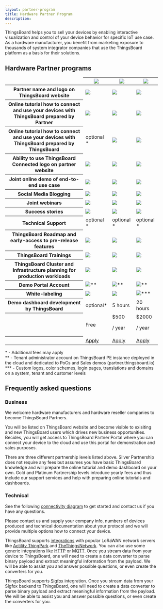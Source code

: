 ```yaml
---
layout: partner-program
title: Hardware Partner Program
description:
---
```


<div id="background">
<div class="main"></div>
</div>

<div id="partner-intro"> 
    <p>
        ThingsBoard helps you to sell your devices by enabling interactive visualization and control of your device behavior for specific IoT use case. As a hardware manufacturer, you benefit from marketing exposure to thousands of system integrator companies that use the ThingsBoard platform as a basis for their solutions.
    </p>
</div>


<section id="partners-matrix">
	<main>
    <div id="backg-partners-matrix">
    <div class="silver"><div class="coln"><div class="head"></div></div></div>
    <div class="gold"><div class="coln"><div class="head"></div></div></div>
    <div class="platinum"><div class="coln"><div class="head"></div></div></div>
    </div>
	<h2>Hardware Partner programs</h2>
	<table>
            <thead>
                <tr>
                    <td></td>
                    <th><img src="https://img.thingsboard.io/partners/silver-partner.svg"></th>
                    <th><img src="https://img.thingsboard.io/partners/gold-partner.svg"></th>
                    <th><img src="https://img.thingsboard.io/partners/platinum-partner.svg"></th>
                </tr>
            </thead>
            <tbody>
                <tr>
                    <th>Partner name and logo on ThingsBoard website</th>
                    <td><img src="https://img.thingsboard.io/pe/checked.svg"></td>
                    <td><img src="https://img.thingsboard.io/pe/checked.svg"></td>
                    <td><img src="https://img.thingsboard.io/pe/checked.svg"></td>
                </tr>
                <tr>
                    <th>Online tutorial how to connect and use your devices with ThingsBoard prepared by Partner</th>
                    <td><img src="https://img.thingsboard.io/pe/checked.svg"></td>
                    <td><img src="https://img.thingsboard.io/pe/checked.svg"></td>
                    <td><img src="https://img.thingsboard.io/pe/checked.svg"></td>
                </tr>
                <tr>
                    <th>Online tutorial how to connect and use your devices with ThingsBoard prepared by ThingsBoard</th>
                    <td>optional *</td>
                    <td><img src="https://img.thingsboard.io/pe/checked.svg"></td>
                    <td><img src="https://img.thingsboard.io/pe/checked.svg"></td>
                </tr>
                <tr>
                    <th>Ability to use ThingsBoard Connected logo on partner website</th>
                    <td><img src="https://img.thingsboard.io/pe/checked.svg"></td>
                    <td><img src="https://img.thingsboard.io/pe/checked.svg"></td>
                    <td><img src="https://img.thingsboard.io/pe/checked.svg"></td>
                </tr>
                <tr>
                    <th>Joint online demo of end-to-end use case</th>
                    <td><img src="https://img.thingsboard.io/pe/checked.svg"></td>
                    <td><img src="https://img.thingsboard.io/pe/checked.svg"></td>
                    <td><img src="https://img.thingsboard.io/pe/checked.svg"></td>
                </tr>
                <tr>
                    <th>Social Media Blogging</th>
                    <td><img src="https://img.thingsboard.io/pe/unchecked.svg"></td>
                    <td><img src="https://img.thingsboard.io/pe/checked.svg"></td>
                    <td><img src="https://img.thingsboard.io/pe/checked.svg"></td>
                </tr>              
                <tr>
                    <th>Joint webinars</th>
                    <td><img src="https://img.thingsboard.io/pe/unchecked.svg"></td>
                    <td><img src="https://img.thingsboard.io/pe/unchecked.svg"></td>
                    <td><img src="https://img.thingsboard.io/pe/checked.svg"></td>
                </tr>       
                <tr>
                    <th>Success stories</th>
                    <td><img src="https://img.thingsboard.io/pe/unchecked.svg"></td>
                    <td><img src="https://img.thingsboard.io/pe/unchecked.svg"></td>
                    <td><img src="https://img.thingsboard.io/pe/checked.svg"></td>
                </tr>
                <tr>
                    <th>Technical Support</th>
                    <td>optional *</td>
                    <td>optional *</td>
                    <td>optional *</td>
                </tr>
                <tr>
                    <th>ThingsBoard Roadmap and early-access to pre-release features</th>
                    <td><img src="https://img.thingsboard.io/pe/unchecked.svg"></td>
                    <td><img src="https://img.thingsboard.io/pe/checked.svg"></td>
                    <td><img src="https://img.thingsboard.io/pe/checked.svg"></td>
                </tr>      
                <tr>
                    <th>ThingsBoard Trainings</th>
                    <td><img src="https://img.thingsboard.io/pe/unchecked.svg"></td>
                    <td><img src="https://img.thingsboard.io/pe/checked.svg"></td>
                    <td><img src="https://img.thingsboard.io/pe/checked.svg"></td>
                </tr>    
                <tr>
                    <th>ThingsBoard Cluster and Infrastructure planning for production workloads</th>
                    <td><img src="https://img.thingsboard.io/pe/unchecked.svg"></td>
                    <td><img src="https://img.thingsboard.io/pe/checked.svg"></td>
                    <td><img src="https://img.thingsboard.io/pe/checked.svg"></td>
                </tr>
                <tr>
                    <th>Demo Portal Account</th>
                    <td><img src="https://img.thingsboard.io/pe/checked.svg">**</td>
                    <td><img src="https://img.thingsboard.io/pe/checked.svg">**</td>
                    <td><img src="https://img.thingsboard.io/pe/checked.svg">**</td>
                </tr>
                <tr>
                    <th>White-labeling</th>
                    <td><img src="https://img.thingsboard.io/pe/unchecked.svg"></td>
                    <td><img src="https://img.thingsboard.io/pe/unchecked.svg"></td>
                    <td><img src="https://img.thingsboard.io/pe/checked.svg">***</td>
                </tr>
                <tr>
                    <th>Demo dashboard development by ThingsBoard</th>
                    <td>optional*</td>
                    <td>5 hours</td>
                    <td>20 hours</td>
                </tr>
                <tr class="table-price">
                    <th> </th>
                    <td>Free</td>
                    <td>$500 <p class="period">/ year</p></td>
                    <td>$2000 <p class="period">/ year</p></td>
                </tr>
                <tr>
                    <th> </th>
                    <td><a href="/partners/hardware/apply/?program=silver" class="button">Apply</a></td>
                    <td><a href="/partners/hardware/apply/?program=gold" class="button">Apply</a></td>
                    <td><a href="/partners/hardware/apply/?program=platinum" class="button">Apply</a></td>
                </tr>
            </tbody>
    </table>
        <p class="table-description">
            * - Additional fees may apply
            <br>** - Tenant administrator account on ThingsBoard PE instance deployed in the cloud and dedicated to PoCs and Sales demos (partner.thingsboard.io)
            <br>*** - Custom logos, color schemes, login pages, translations and domains on a system, tenant and customer levels
        </p>
	</main>
</section>


<div class="container faq-content">
    <h2 id="faq" class="text-center">Frequently asked questions</h2>
    <div class="pi-accordion">
        <h3>Business</h3>  
        <div class="item" data-tag="h4" data-title="Who is eligible to become a Hardware Partner?">
            <div class="container">
                <p>
                    We welcome hardware manufacturers and hardware reseller companies to become ThingsBoard Partners. 
                </p>    
            </div>    
        </div>
        <div class="item" data-tag="h4" data-title="Why should I become a Hardware Partner?">
            <div class="container">
                <p>
                  You will be listed on ThingsBoard website and become visible to exisiting and new ThingsBoard users which drives new business opportunities. Becides, you will get access to ThingsBoard Partner Portal where you can connect your device to the cloud and use this portal for demonstration and sales purposes.   
                </p>
            </div>    
        </div>
        <div class="item" data-tag="h4" data-title="Are there fees to becoming a Hardware Partner?">
            <div class="container">
                <p>
                    There are three different partnership levels listed above. Silver Partnership does not require any fees but assumes you have basic ThingsBoard knowledge and will prepare the online tutorial and demo dashboard on your own. Gold and Platinum Partnership levels introduce yearly fees and thus include our support services and help with preparing online tutorials and dashboards.
                </p>    
            </div>    
        </div>
        <h3>Technical</h3>
        <div class="item" data-tag="h4" data-title="How can I enable free trial?">
            <div class="container">
                <p>
                    See the following <a href="/docs/getting-started-guides/connectivity/" target="blank">connectivity diagram</a> to get started and contact us if you have any questions.
                </p>    
            </div>    
        </div>
        <div class="item" data-tag="h4" data-title="What if my device uses custom TCP or UDP based protocol instead of HTTP or MQTT?">
            <div class="container">
                <p>
                    Please contact us and supply your company info, numbers of devices produced and technical documentation about your protocol and we will provide multiple options how to connect your device.
                </p>    
            </div>    
        </div>
        <div class="item" data-tag="h4" data-title="How to connect my LoRaWAN device?">
            <div class="container">
                <p>
                    ThingsBoard supports <a href="/docs/user-guide/integrations/" target="blank">integrations</a> with popular LoRaWAN network servers like <a href="/docs/user-guide/integrations/thingpark/" target="blank">Actility ThingPark</a> and <a href="/docs/user-guide/integrations/ttn/" target="blank">TheThingsNetwork</a>. 
                    You can also use some generic integrations like <a href="/docs/user-guide/integrations/http/" target="blank">HTTP</a> or <a href="/docs/user-guide/integrations/mqtt/" target="blank">MQTT</a>. 
                    Once you stream data from your device to ThingsBoard, one will need to create a data converter to parse binary payload and extract meaningful information from the payload.
                    We will be able to assist you and answer possible questions, or even create the converters for you.
                </p> 
            </div>    
        </div>
        <div class="item" data-tag="h4" data-title="How to connect my Sigfox device?">
            <div class="container">
                <p>
                    ThingsBoard supports <a href="/docs/user-guide/integrations/sigfox/" target="blank">Sigfox</a> integration. Once you stream data from your Sigfox backend to ThingsBoard, one will need to create a data converter to parse binary payload and extract meaningful information from the payload. We will be able to assist you and answer possible questions, or even create the converters for you.
                </p>    
            </div>    
        </div>
    </div>
</div>